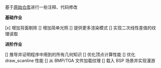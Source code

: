 基于[原始仓库](https://github.com/skywind3000/mini3d/releases)进行一些注释、代码修改

**基础作业**

[x] 增加背面剔除
[] 增加简单光照
[] 提供更多渲染模式
[] 实现二次线性差值的纹理读取

**进阶作业**

[] 推导并证明程序中用到的所有几何知识
[] 优化顶点计算性能
[] 优化 draw_scanline 性能
[] 从 BMP/TGA 文件加载纹理
[] 载入 BSP 场景并实现漫游